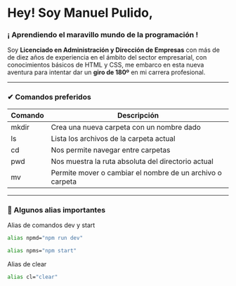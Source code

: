 # Hey! Soy Manuel Pulido,
### ¡ Aprendiendo el maravillo mundo de la programación !

Soy **Licenciado en Administración y Dirección de Empresas** con más de de diez años de experiencia en 
el ámbito del sector empresarial, con conocimientos básicos de HTML y CSS,  me embarco en esta nueva
aventura para intentar dar un **giro de 180º** en mi carrera profesional.




---

### ✔ Comandos preferidos

| Comando| Descripción|
| ------ | ------ |
| mkdir | Crea una nueva carpeta con un nombre dado |
| ls| Lista los archivos de la carpeta actual |
| cd | Nos permite navegar entre carpetas |
| pwd | Nos muestra la ruta absoluta del directorio actual |
| mv| Permite mover o cambiar el nombre de un archivo o carpeta |
***


### 📗 Algunos alias importantes
Alias de comandos dev y start

```sh
alias npmd="npm run dev"
```
```sh
alias npms="npm start"
```

Alias de clear

```sh
alias cl="clear"
```




<!--
**manuelpryda/manuelpryda** is a ✨ _special_ ✨ repository because its `README.md` (this file) appears on your GitHub profile.

Here are some ideas to get you started:

- 🔭 I’m currently working on ...
- 🌱 I’m currently learning ...
- 👯 I’m looking to collaborate on ...
- 🤔 I’m looking for help with ...
- 💬 Ask me about ...
- 📫 How to reach me: ...
- 😄 Pronouns: ...
- ⚡ Fun fact: ...
-->
